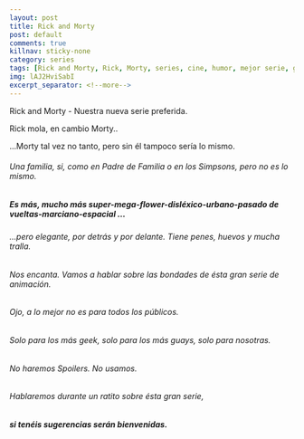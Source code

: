 ```yaml
---
layout: post
title: Rick and Morty
post: default
comments: true
killnav: sticky-none
category: series
tags: [Rick and Morty, Rick, Morty, series, cine, humor, mejor serie, gracioso, divertido, review]
img: lAJ2HviSabI
excerpt_separator: <!--more-->
---
```


Rick and Morty - Nuestra nueva serie preferida.

Rick mola, en cambio Morty..

...Morty tal vez no tanto, pero sin él tampoco sería lo mismo.


<!--more-->



###### Una familia, si, como en Padre de Familia o en los Simpsons, pero no es lo mismo.

##### Es más, mucho más super-mega-flower-disléxico-urbano-pasado de vueltas-marciano-espacial ... 

###### ...pero elegante, por detrás y por delante. Tiene penes, huevos y mucha tralla.

###### Nos encanta. Vamos a hablar sobre las bondades de ésta gran serie de animación.

###### Ojo, a lo mejor no es para todos los públicos.

###### Solo para los más geek, solo para los más guays, solo para nosotras.

###### No haremos Spoilers. No usamos.

###### Hablaremos durante un ratito sobre ésta gran serie,

##### si tenéis sugerencias serán bienvenidas.